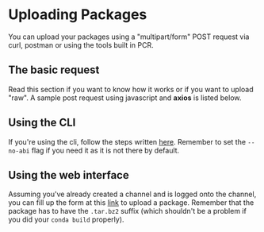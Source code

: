 # Uploading Packages

You can upload your packages using a "multipart/form" POST request via curl, postman or
using the tools built in PCR.

<Divider />

## The basic request

Read this section if you want to know how it works or if you want to upload "raw".
A sample post request using javascript and **axios** is listed below.

<BasicRequest />
<Divider />

## Using the CLI

If you're using the cli, follow the steps written
[here](https://github.com/DanielBok/private-conda-repo/tree/master/cli). Remember to
set the `--no-abi` flag if you need it as it is not there by default.

## Using the web interface

Assuming you've already created a channel and is logged onto the channel, you can fill
up the form at this [link](@link) to upload a package. Remember that the package has
to have the `.tar.bz2` suffix (which shouldn't be a problem if you did your
`conda build` properly).
